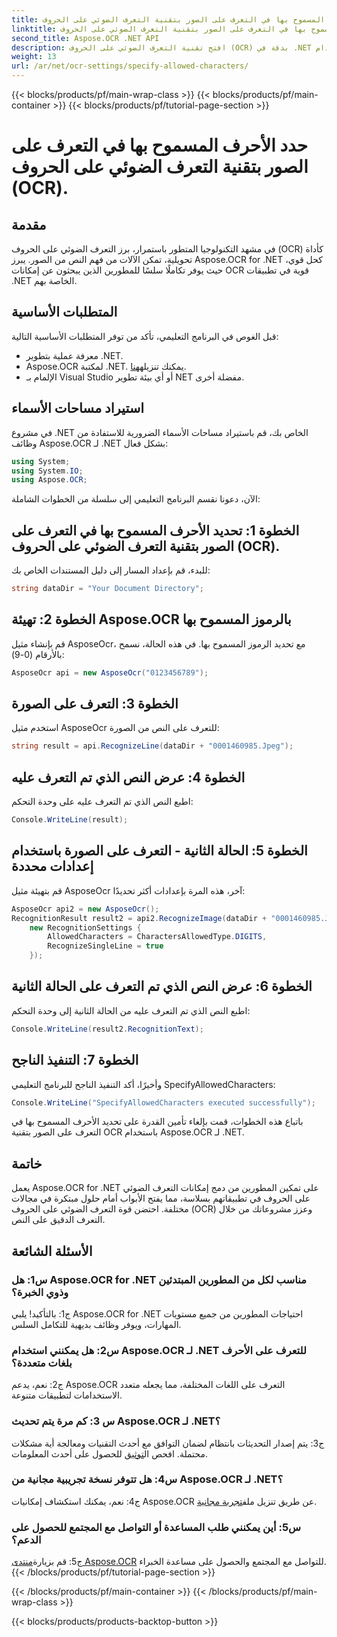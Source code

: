 ```yaml
---
title: حدد الأحرف المسموح بها في التعرف على الصور بتقنية التعرف الضوئي على الحروف (OCR).
linktitle: حدد الأحرف المسموح بها في التعرف على الصور بتقنية التعرف الضوئي على الحروف (OCR).
second_title: Aspose.OCR .NET API
description: افتح تقنية التعرف الضوئي على الحروف (OCR) بدقة في .NET باستخدام Aspose.OCR. التعرف على النص من الصور دون عناء. قم بالتنزيل الآن للحصول على تجربة تطوير تحويلية.
weight: 13
url: /ar/net/ocr-settings/specify-allowed-characters/
---
```


{{< blocks/products/pf/main-wrap-class >}}
{{< blocks/products/pf/main-container >}}
{{< blocks/products/pf/tutorial-page-section >}}

# حدد الأحرف المسموح بها في التعرف على الصور بتقنية التعرف الضوئي على الحروف (OCR).

## مقدمة

في مشهد التكنولوجيا المتطور باستمرار، برز التعرف الضوئي على الحروف (OCR) كأداة تحويلية، تمكن الآلات من فهم النص من الصور. يبرز Aspose.OCR for .NET كحل قوي، حيث يوفر تكاملًا سلسًا للمطورين الذين يبحثون عن إمكانات OCR قوية في تطبيقات .NET الخاصة بهم.

## المتطلبات الأساسية

قبل الغوص في البرنامج التعليمي، تأكد من توفر المتطلبات الأساسية التالية:

- معرفة عملية بتطوير .NET.
-  Aspose.OCR لمكتبة .NET. يمكنك تنزيله[هنا](https://releases.aspose.com/ocr/net/).
- الإلمام بـ Visual Studio أو أي بيئة تطوير NET مفضلة أخرى.

## استيراد مساحات الأسماء

في مشروع .NET الخاص بك، قم باستيراد مساحات الأسماء الضرورية للاستفادة من وظائف Aspose.OCR لـ .NET بشكل فعال:

```csharp
using System;
using System.IO;
using Aspose.OCR;
```

الآن، دعونا نقسم البرنامج التعليمي إلى سلسلة من الخطوات الشاملة:

## الخطوة 1: تحديد الأحرف المسموح بها في التعرف على الصور بتقنية التعرف الضوئي على الحروف (OCR).

للبدء، قم بإعداد المسار إلى دليل المستندات الخاص بك:

```csharp
string dataDir = "Your Document Directory";
```

## الخطوة 2: تهيئة Aspose.OCR بالرموز المسموح بها

قم بإنشاء مثيل AsposeOcr، مع تحديد الرموز المسموح بها. في هذه الحالة، نسمح بالأرقام (0-9):

```csharp
AsposeOcr api = new AsposeOcr("0123456789");
```

## الخطوة 3: التعرف على الصورة

استخدم مثيل AsposeOcr للتعرف على النص من الصورة:

```csharp
string result = api.RecognizeLine(dataDir + "0001460985.Jpeg");
```

## الخطوة 4: عرض النص الذي تم التعرف عليه

اطبع النص الذي تم التعرف عليه على وحدة التحكم:

```csharp
Console.WriteLine(result);
```

## الخطوة 5: الحالة الثانية - التعرف على الصورة باستخدام إعدادات محددة

قم بتهيئة مثيل AsposeOcr آخر، هذه المرة بإعدادات أكثر تحديدًا:

```csharp
AsposeOcr api2 = new AsposeOcr();
RecognitionResult result2 = api2.RecognizeImage(dataDir + "0001460985.Jpeg", 
    new RecognitionSettings { 
        AllowedCharacters = CharactersAllowedType.DIGITS,
        RecognizeSingleLine = true
    });
```

## الخطوة 6: عرض النص الذي تم التعرف على الحالة الثانية

اطبع النص الذي تم التعرف عليه من الحالة الثانية إلى وحدة التحكم:

```csharp
Console.WriteLine(result2.RecognitionText);
```

## الخطوة 7: التنفيذ الناجح

وأخيرًا، أكد التنفيذ الناجح للبرنامج التعليمي SpecifyAllowedCharacters:

```csharp
Console.WriteLine("SpecifyAllowedCharacters executed successfully");
```

باتباع هذه الخطوات، قمت بإلغاء تأمين القدرة على تحديد الأحرف المسموح بها في التعرف على الصور بتقنية OCR باستخدام Aspose.OCR لـ .NET.

## خاتمة

يعمل Aspose.OCR for .NET على تمكين المطورين من دمج إمكانات التعرف الضوئي على الحروف في تطبيقاتهم بسلاسة، مما يفتح الأبواب أمام حلول مبتكرة في مجالات مختلفة. احتضن قوة التعرف الضوئي على الحروف (OCR) وعزز مشروعاتك من خلال التعرف الدقيق على النص.

## الأسئلة الشائعة

### س1: هل Aspose.OCR for .NET مناسب لكل من المطورين المبتدئين وذوي الخبرة؟

ج1: بالتأكيد! يلبي Aspose.OCR for .NET احتياجات المطورين من جميع مستويات المهارات، ويوفر وظائف بديهية للتكامل السلس.

### س2: هل يمكنني استخدام Aspose.OCR لـ .NET للتعرف على الأحرف بلغات متعددة؟

ج2: نعم، يدعم Aspose.OCR التعرف على اللغات المختلفة، مما يجعله متعدد الاستخدامات لتطبيقات متنوعة.

### س 3: كم مرة يتم تحديث Aspose.OCR لـ .NET؟

 ج3: يتم إصدار التحديثات بانتظام لضمان التوافق مع أحدث التقنيات ومعالجة أية مشكلات محتملة. افحص ال[توثيق](https://reference.aspose.com/ocr/net/) للحصول على أحدث المعلومات.

### س4: هل تتوفر نسخة تجريبية مجانية من Aspose.OCR لـ .NET؟

 ج4: نعم، يمكنك استكشاف إمكانيات Aspose.OCR عن طريق تنزيل ملف[تجربة مجانية](https://releases.aspose.com/).

### س5: أين يمكنني طلب المساعدة أو التواصل مع المجتمع للحصول على الدعم؟

 ج5: قم بزيارة[منتدى Aspose.OCR](https://forum.aspose.com/c/ocr/16) للتواصل مع المجتمع والحصول على مساعدة الخبراء.
{{< /blocks/products/pf/tutorial-page-section >}}

{{< /blocks/products/pf/main-container >}}
{{< /blocks/products/pf/main-wrap-class >}}

{{< blocks/products/products-backtop-button >}}
